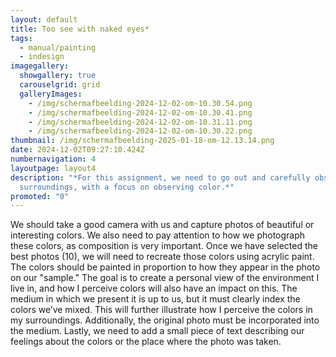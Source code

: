 ```yaml
---
layout: default
title: Too see with naked eyes*
tags:
  - manual/painting
  - indesign
imagegallery:
  showgallery: true
  carouselgrid: grid
  galleryImages:
    - /img/scherm­afbeelding-2024-12-02-om-10.30.54.png
    - /img/scherm­afbeelding-2024-12-02-om-10.30.41.png
    - /img/scherm­afbeelding-2024-12-02-om-10.31.11.png
    - /img/scherm­afbeelding-2024-12-02-om-10.30.22.png
thumbnail: /img/scherm­afbeelding-2025-01-18-om-12.13.14.png
date: 2024-12-02T09:27:10.424Z
numbernavigation: 4
layoutpage: layout4
description: "*For this assignment, we need to go out and carefully observe our
  surroundings, with a focus on observing color.*"
promoted: "0"
---
```

We should take a good camera with us and capture photos of beautiful or interesting colors. We also need to pay attention to how we photograph these colors, as composition is very important. Once we have selected the best photos (10), we will need to recreate those colors using acrylic paint. The colors should be painted in proportion to how they appear in the photo on our "sample." The goal is to create a personal view of the environment I live in, and how I perceive colors will also have an impact on this. The medium in which we present it is up to us, but it must clearly index the colors we’ve mixed. This will further illustrate how I perceive the colors in my surroundings. Additionally, the original photo must be incorporated into the medium. Lastly, we need to add a small piece of text describing our feelings about the colors or the place where the photo was taken.